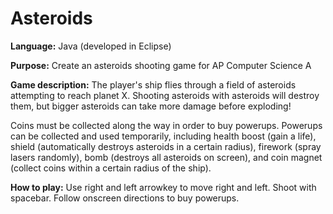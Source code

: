 # Asteroids
**Language:** Java (developed in Eclipse) 

**Purpose:** Create an asteroids shooting game for AP Computer Science A

**Game description:** The player's ship flies through a field of asteroids attempting to reach planet X. Shooting asteroids with asteroids will destroy them, but bigger asteroids can take more damage before exploding! 

Coins must be collected along the way in order to buy powerups. Powerups can be collected and used temporarily, including health boost (gain a life), shield (automatically destroys asteroids in a certain radius), firework (spray lasers randomly), bomb (destroys all asteroids on screen), and coin magnet (collect coins within a certain radius of the ship). 

**How to play:**
Use right and left arrowkey to move right and left. Shoot with spacebar. Follow onscreen directions to buy powerups. 


